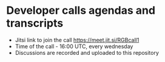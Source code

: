 # Developer calls agendas and transcripts
* Jitsi link to join the call https://meet.jit.si/RGBcall1
* Time of the call - 16:00 UTC, every wednesday
* Discussions are recorded and uploaded to this repository
